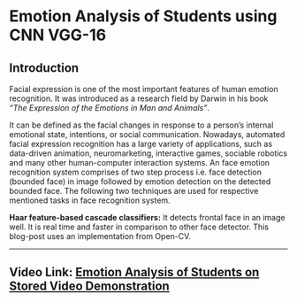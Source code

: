 # Emotion Analysis of Students using CNN VGG-16
## Introduction 

Facial expression is one of the most important features of human emotion recognition. It was introduced as a research field by Darwin in his book *“The Expression of the Emotions in Man and Animals”*. 

It can be defined as the facial changes in response to a person’s internal emotional state, intentions, or social communication. Nowadays, automated facial expression recognition has a large variety of applications, such as data-driven animation, neuromarketing, interactive games, sociable robotics and many other human-computer interaction systems. An face emotion recognition system comprises of two step process i.e. face detection (bounded face) in image followed by emotion detection on the detected bounded face. The following two techniques are used for respective mentioned tasks in face recognition system.

**Haar feature-based cascade classifiers:** It detects frontal face in an image well. It is real time and faster in comparison to other face detector. This blog-post uses an implementation from Open-CV.

-----
**Video Link:** [Emotion Analysis of Students on Stored Video Demonstration](https://youtu.be/nrg-ZxT_wGI)
----
